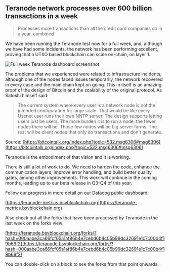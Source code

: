 ## Teranode network processes over 600 billion transactions in a week
> Processes more transactions than all the credit card companies do in a year, combined

We have been running the Teranode test now for a full week, and, although we have had some incidents, the network has been performing excellent, proving that a UTXO based blockchain can scale on-chain, on layer 1.

![Full week Teranode dashboard screenshot](/blog/full-week.png "Full week")

The problems that we experienced were related to infrastructure incidents; although one of the nodes faced issues temporarily, the network recovered in every case and the main chain kept on going. This in itself is an amazing proof of the design of Bitcoin and the scalability of the original protocol. As Satoshi himself said:

> The current system where every user is a network node is not the intended configuration for large scale.  That would be like every Usenet user runs their own NNTP server.  The design supports letting users just be users.  The more burden it is to run a node, the fewer nodes there will be.  Those few nodes will be big server farms.  The rest will be client nodes that only do transactions and don't generate.

Source: [https://bitcointalk.org/index.php?topic=532.msg6306#msg6306](https://bitcointalk.org/index.php?topic=532.msg6306#msg6306)

Teranode is the embodiment of that vision and it is working.

There is still a lot of work to do. We need to harden the code, enhance the communication layers, improve error handling, and build better quality gates, among other improvements. This work will continue in the coming months, leading up to our beta release in Q3-Q4 of this year.

Follow our progress in more detail on our Datadog public dashboard: 

[https://teranode-metrics.bsvblockchain.org](https://teranode-metrics.bsvblockchain.org)

Also check out all the forks that have been processed by Teranode in the last week on the forks view: 

[https://teranode.bsvblockchain.org/forks/?hash=000aabe3ca66fcf05a1af86b4e7cebd6b4c05b99dc32691e1c7c00b4f19b69f2](https://teranode.bsvblockchain.org/forks/?hash=000aabe3ca66fcf05a1af86b4e7cebd6b4c05b99dc32691e1c7c00b4f19b69f2)

You can double-click on a block to see the forks from that point onwards.

